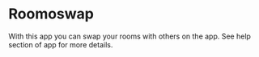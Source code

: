 # Roomoswap
With this app you can swap your rooms with others on the app.
See help section of app for more details.
